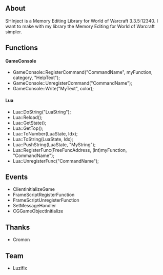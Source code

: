 ## About
SHInject is a Memory Editing Library for World of Warcraft 3.3.5:12340. I want to make with my library the Memory Editing for World of Warcraft simpler.

## Functions
#### GameConsole
* GameConsole::RegisterCommand("CommandName", myFunction, category, "HelpText");
* GameConsole::UnregisterCommand("CommandName");
* GameConsole::Write("MyText", color);

#### Lua
* Lua::DoString("LuaString");
* Lua::Reload();
* Lua::GetState();
* Lua::GetTop();
* Lua::ToNumber(LuaState, Idx);
* Lua::ToString(LuaState, Idx);
* Lua::PushString(LuaState, "MyString");
* Lua::RegisterFunc(FreeFuncAddress, (int)myFunction, "CommandName");
* Lua::UnregisterFunc("CommandName");

## Events
* ClientInitializeGame
* FrameScriptRegisterFunction
* FrameScriptUnregisterFunction
* SetMessageHandler
* CGGameObjectInitialize

## Thanks
* Cromon

## Team
* Luzifix
